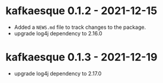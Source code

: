 # kafkaesque 0.1.2 - 2021-12-15

* Added a `NEWS.md` file to track changes to the package.
* upgrade log4j dependency to 2.16.0



# kafkaesque 0.1.3 - 2021-12-19

* upgrade log4j dependency to 2.17.0